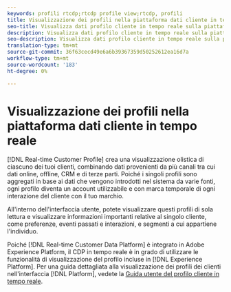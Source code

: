 ```yaml
---
keywords: profili rtcdp;rtcdp profile view;rtcdp, profili
title: Visualizzazione dei profili nella piattaforma dati cliente in tempo reale
seo-title: Visualizza dati profilo cliente in tempo reale sulla piattaforma dati cliente in tempo reale
description: Visualizza dati profilo cliente in tempo reale sulla piattaforma dati cliente in tempo reale
seo-description: Visualizza dati profilo cliente in tempo reale sulla piattaforma dati cliente in tempo reale
translation-type: tm+mt
source-git-commit: 36f63cecd49e6a6b39367359d50252612ea16d7a
workflow-type: tm+mt
source-wordcount: '183'
ht-degree: 0%

---
```



# Visualizzazione dei profili nella piattaforma dati cliente in tempo reale

[!DNL Real-time Customer Profile] crea una visualizzazione olistica di ciascuno dei tuoi clienti, combinando dati provenienti da più canali tra cui dati online, offline, CRM e di terze parti. Poiché i singoli profili sono aggregati in base ai dati che vengono introdotti nel sistema da varie fonti, ogni profilo diventa un account utilizzabile e con marca temporale di ogni interazione del cliente con il tuo marchio.

All&#39;interno dell&#39;interfaccia utente, potete visualizzare questi profili di sola lettura e visualizzare informazioni importanti relative al singolo cliente, come preferenze, eventi passati e interazioni, e segmenti a cui appartiene l&#39;individuo.

Poiché [!DNL Real-time Customer Data Platform] è integrato in Adobe Experience Platform, il CDP in tempo reale è in grado di utilizzare le funzionalità di visualizzazione del profilo incluse in [!DNL Experience Platform]. Per una guida dettagliata alla visualizzazione dei profili dei clienti nell&#39;interfaccia [!DNL Platform], vedete la [Guida utente del profilo cliente in tempo reale](../../profile/ui/user-guide.md).